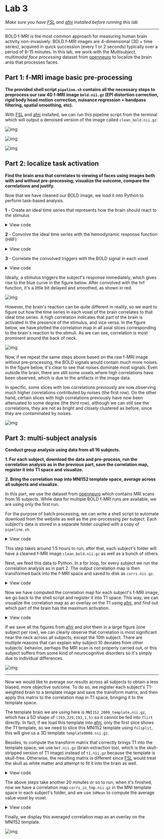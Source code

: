 # Lab 3

*Make sure you have [FSL](https://fsl.fmrib.ox.ac.uk/fsl/fslwiki) and [afni](https://afni.nimh.nih.gov/pub/dist/doc/htmldoc/index.html) installed before running this lab*

---

BOLD f-MRI is the most common approach for measuring human brain activity non-invasively. BOLD f-MRI images are 4-dimensional (3D + time series), acquired in quick succession (every 1 or 2 seconds) typically over a period of 8-15 minutes. In this lab, we work with the _Multisubject, multimodal face processing_ dataset from [openneuro](https://openneuro.org/datasets/ds000117/versions/1.0.3) to localize the brain area that processes faces.

## Part 1: f-MRI image basic pre-processing

**The provided shell script `pipeline.sh` contains all the necessary steps to preprocess our raw 4D f-MRI image `bold.nii.gz` (EPI distortion correction, rigid body head motion correction, nuisance regression + bandpass filtering, spatial smoothing, etc).**

With [FSL](https://fsl.fmrib.ox.ac.uk/fsl/fslwiki) and [afni](https://afni.nimh.nih.gov/pub/dist/doc/htmldoc/index.html) installed, we can run this pipeline script from the terminal which will output a denoised version of the image called `clean_bold.nii.gz`.

![img](images/11.png)

![img](images/12.png)

![img](images/13.png)

## Part 2: localize task activation

**Find the brain area that correlates to viewing of faces using images both with and without pre-processing, visualize the outcome, compare the correlations and justify.**

Now that we have cleaned our BOLD image, we load it into Python to perform task-based analysis.

**1** - Create an ideal time series that represents how the brain should react to the stimulus

<details>
<summary>View code</summary>

```python
task = pd.read_csv('lab3/data/events.tsv', delimiter='\t').to_numpy()
tr = fmri.header.get_zooms()[3]  # repetition time
n = int(tr * fmri.shape[3])      # number of seconds in the time series
ts = np.zeros(n)                 # initialize the time series

stimuli = ('FAMOUS', 'UNFAMILIAR', 'SCRAMBLED')  # stimulus type we are interested in
mask = np.isin(task[:, 3], stimuli)              # filter out the tasks of interest
for onset in task[mask][:, 0]:
    ts[int(onset)] = 1
```
</details>

**2** - Convolve the ideal time series with the hemodynamic response function (HRF)

<details>
<summary>View code</summary>

```python
hrf = pd.read_csv('lab3/data/hrf.csv', header=None)
hrf = hrf.to_numpy().reshape(len(hrf),)
convolved = signal.convolve(ts, hrf, mode='full')
convolved = convolved[0:len(ts)]
```
</details>

**3** - Correlate the convolved triggers with the BOLD signal in each voxel

<details>
<summary>View code</summary>

```python
def corr_volume(im, cv):
    """Compute correlation between an fMRI image and a time series in each voxel"""
    ci = im - np.expand_dims(np.mean(im, 3), 3)
    cc = cv - np.mean(cv)
    corr = np.sum(ci * cc, 3) / (np.sqrt(np.sum(ci * ci, 3) + 1e-14) *
                                 np.sqrt(np.sum(cc * cc) + 1e-14))
    return corr

convolved = convolved[0::2]  # tr = 2 seconds per volume
corr_map = corr_volume(fmri.get_fdata(), convolved)
```
</details>

Ideally, a stimulus triggers the subject's response immediately, which gives rise to the blue curve in the figure below. After convolved with the hrf function, it's a little bit delayed and smoothed, as shown in red.

![img](images/21.png)

However, the brain's reaction can be quite different in reality, so we want to figure out how the time series in each voxel of the brain correlates to that ideal time series. A high correlation indicates that part of the brain is activated in the presence of the stimulus, and vice versa. In the figure below, we have plotted the correlation map in all axial slices corresponding to the brain's reaction to the stimuli. As we can see, correlation is most prominent around the back of neck. 

![img](images/22.png)

Now, if we repeat the same steps above based on the raw f-MRI image without pre-processing, the BOLD signals would contain much more noises. In the figure below, it's clear to see that noises dominate most signals. Even outside the brain, there are still some voxels where high correlations have been observed, which is due to the artifacts in the image data.

In specific, some slices with low correlations previously are now observing much higher correlations contributed by noises (the first row). On the other hand, certain slices with high correlations previously have now been attenuated to some degree (the third row), although we can still see the correlations, they are not as bright and closely clustered as before, since they are contaminated by noises.

![img](images/23.png)

## Part 3: multi-subject analysis

**Conduct group analysis using data from all 16 subjects.**

**1. For each subject, download the data and pre-process, run the correlation analysis as in the previous part, save the correlation map, register it into T1 space and visualize.**

**2. Bring the correlation map into MNI152 template space, average across all subjects and visualize.**

In this part, we use the dataset from [openneuro](https://openneuro.org/datasets/ds000117/versions/1.0.3) which contains MRI scans from 16 subjects. While data for multiple BOLD f-MRI runs are available, we are using only the first run.

For the purpose of batch processing, we can write a shell script to automate download from the website as well as the pre-processing per subject. Each subject's data is stored in a separate folder coupled with a copy of `pipeline.sh`.

<details>
<summary>View code</summary>

```bash
echo "Creating data folders for multiple subjects......"
CWD=$(pwd)
cd "$CWD/data"
mkdir sub{01..16}

echo "Copying pipeline.sh to each folder......"
for i in {01..16}
do
  cp "$CWD"/data/pipeline.sh "$CWD"/data/sub$i/pipeline.sh
done

# use `httpie` to download data
url_folder="https://openneuro.org/crn/datasets/ds000117/snapshots/1.0.3/files"
function download_file {
    printf "\nDownloading t1.nii.gz ..."
    time http $url_folder/sub-$1:ses-mri:anat:sub-$1_ses-mri_acq-mprage_T1w.nii.gz > "$CWD"/data/sub$1/t1.nii.gz
    printf "\nDownloading bold.nii.gz ..."
    time http $url_folder/sub-$1:ses-mri:func:sub-$1_ses-mri_task-facerecognition_run-01_bold.nii.gz > "$CWD"/data/sub$1/bold.nii.gz
    printf "\nDownloading events.tsv ..."
    time http $url_folder/sub-$1:ses-mri:func:sub-$1_ses-mri_task-facerecognition_run-01_events.tsv > "$CWD"/data/sub$1/events.tsv
}

function preprocess {
    printf "\nPre-processing bold.nii.gz for subject $i ..."
    bash "$CWD"/data/sub$1/pipeline.sh
}

for i in {01..16}
do
  echo "Downloading data for subject $i"
  download_file $i
  echo "++++++++++++++++++++++++++++++++++++++++++++++"
done

for i in {01..16}
do
  (  # pipeline.sh is dependent on path, so must run in a subshell
  cd "$CWD/data/sub$i"
  preprocess $i
  )
done
```
</details>

This step takes around 1.5 hours to run, after that, each subject's folder will have a cleaned f-MRI image `clean_bold.nii.gz` as well as a bunch of others.

Next, we feed this data to Python. In a for loop, for every subject we run the correlation analysis as in part 2. The output correlation map is then transformed back into the f-MRI space and saved to disk as `corrs.nii.gz`.

<details>
<summary>View code</summary>

```bash
# part3.sh
source "$HOME"/py_36_env/bin/activate  # load python virtual environment
python3 "$CWD"/part3.py
```

```python
# part3.py
......
corr_nii = nib.Nifti1Image(corr_map, fmri.affine)
nib.save(corr_nii, f'data/sub{(i+1):02d}/corrs.nii.gz')
```
</details>

Now we have computed the correlation map for each subject's f-MRI image, we go back to the shell script and register it into T1 space. This way, we can visualize the correlation map as an overlay on the T1 using [afni](), and find out which part of the brain has the maximum activation.

<details>
<summary>View code</summary>

```bash
for i in {01..16}
do
  (
  cd "$CWD/data/sub$i"
  flirt -in corrs.nii.gz -ref t1.nii.gz -applyxfm -init epireg.mat -out corrs_in_t1.nii.gz
  )
done
```
</details>

If we save all the figures from [afni]() and plot them in a large figure (one subject per row), we can clearly observe that correlation is most significant near the neck across all subjects, except the 10th subject. There are multiple reasons that can explain why subject 10 deviates from other subjects' behavior, perhaps the MRI scan is not properly carried out, or this subject suffers from some kind of neurocognitive disorders so it's simply due to individual differences.

![img](images/3.png)

---

Now we would like to average our results across all subjects to obtain a less biased, more objective outcome. To do so, we register each subject's T1-weighted brain to a template image and save the transform matrix, and then apply this matrix to the correlation map in T1 space, bringing it to the template space.

The template brain we are using here is `MNI152_2009_template.nii.gz`, which has a 5D shape of `(193,229,193,1,5)` so it cannot be fed into `flirt` directly. In fact, if we load this template into [afni](), only the first slice shows the T1 template, so we need to slice this MNI152 template using `fslsplit`, this will give us a 3D template `template0000.nii.gz`.

Besides, to compute the transform matrix that correctly brings T1 into the template space, we use `bet.nii.gz` (brain extraction tool, which is the skull-stripped version of T1 image) instead of `t1.nii.gz` because the template is skull-free. Otherwise, the resulting matrix is different since [FSL]() would treat the skull as white matter and attempt to fit it into the brain as well.

<details>
<summary>View code</summary>

```bash
fslsplit MNI152_2009_template.nii.gz template.nii.gz

for i in {01..16}
do
  (
  cd "$CWD/data/sub$i"
  printf "\nRegistering subject $i skull-stripped T1 into template ..."
  flirt -in bet.nii.gz -ref "$CWD"/data/template0000.nii.gz -out t1_in_tmp.nii -omat transform.mat
  printf "\nRegistering subject $i correlation map into template ..."
  flirt -in corrs_in_t1.nii.gz -ref "$CWD"/data/template0000.nii.gz -applyxfm -init transform.mat -out corrs_in_tmp.nii.gz
  )
done
```
</details>

The above steps take another 20 minutes or so to run, when it's finished, now we have a correlation map `corrs_in_tmp.nii.gz` in the MNI template space in each subject's folder, and we use `3dMean` to compute the average value voxel by voxel.

<details>
<summary>View code</summary>

```bash
cd "$CWD"/data
printf "\nAveraging corrs_in_tmp.nii.gz across all subjects ..."
printf "\nThe following datasets will be used:\n\n"
echo "$CWD"/data/sub{01..16}/corrs_in_tmp.nii.gz
3dMean -prefix corrs_in_tmp_avg.nii.gz "$CWD"/data/sub{01..16}/corrs_in_tmp.nii.gz
printf "\nFinished!"
```
</details>

Finally, we display this averaged correlation map as an overlay on the MNI152 template.

![img](images/average.png)
